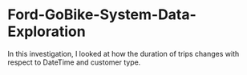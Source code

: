 # Ford-GoBike-System-Data-Exploration
In this investigation, I looked at how the duration of trips changes with respect to DateTime and customer type.
